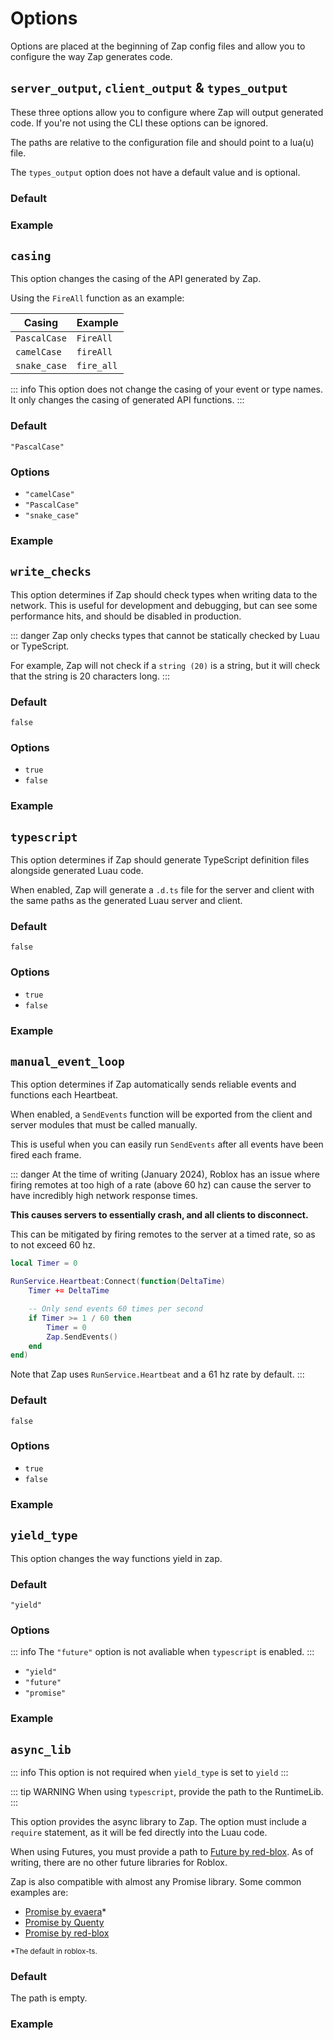<script setup lang="ts">
const outputDefaults = `opt server_output = "./network/server.lua"
opt client_output = "path/to/client/output.lua"`

const outputExample = `opt server_output = "./network/client.luau"
opt client_output = "src/client/zap.luau"
opt types_output = "src/shared/types.luau"`

const asyncLibExample = `opt yield_type = "promise"
opt async_lib = "require(game:GetService('ReplicatedStorage').Promise)"`
</script>

# Options

Options are placed at the beginning of Zap config files and allow you to configure the way Zap generates code.

## `server_output`, `client_output` & `types_output`

These three options allow you to configure where Zap will output generated code. If you're not using the CLI these options can be ignored.

The paths are relative to the configuration file and should point to a lua(u) file.

The `types_output` option does not have a default value and is optional.

### Default

<CodeBlock :code="outputDefaults" />

### Example

<CodeBlock :code="outputExample" />

## `casing`

This option changes the casing of the API generated by Zap.

Using the `FireAll` function as an example:

| Casing       | Example    |
| ------------ | ---------- |
| `PascalCase` | `FireAll`  |
| `camelCase`  | `fireAll`  |
| `snake_case` | `fire_all` |

::: info
This option does not change the casing of your event or type names. It only changes the casing of generated API functions.
:::

### Default

`"PascalCase"`

### Options

- `"camelCase"`
- `"PascalCase"`
- `"snake_case"`

### Example

<CodeBlock code='opt casing = "camelCase"' />

## `write_checks`

This option determines if Zap should check types when writing data to the network. This is useful for development and debugging, but can see some performance hits, and should be disabled in production.

::: danger
Zap only checks types that cannot be statically checked by Luau or TypeScript.

For example, Zap will not check if a `string (20)` is a string, but it will check that the string is 20 characters long.
:::

### Default

`false`

### Options

- `true`
- `false`

### Example

<CodeBlock code="opt write_checks = true" />

## `typescript`

This option determines if Zap should generate TypeScript definition files alongside generated Luau code.

When enabled, Zap will generate a `.d.ts` file for the server and client with the same paths as the generated Luau server and client.

### Default

`false`

### Options

- `true`
- `false`

### Example

<CodeBlock code="opt typescript = true" />

## `manual_event_loop`

This option determines if Zap automatically sends reliable events and functions each Heartbeat.

When enabled, a `SendEvents` function will be exported from the client and server modules that must be called manually.

This is useful when you can easily run `SendEvents` after all events have been fired each frame.

::: danger
At the time of writing (January 2024), Roblox has an issue where firing remotes at too high of a rate (above 60 hz) can cause the server to have incredibly high network response times.

**This causes servers to essentially crash, and all clients to disconnect.**

This can be mitigated by firing remotes to the server at a timed rate, so as to not exceed 60 hz.

```lua
local Timer = 0

RunService.Heartbeat:Connect(function(DeltaTime)
	Timer += DeltaTime

	-- Only send events 60 times per second
	if Timer >= 1 / 60 then
		Timer = 0
		Zap.SendEvents()
	end
end)
```

Note that Zap uses `RunService.Heartbeat` and a 61 hz rate by default.
:::

### Default

`false`

### Options

- `true`
- `false`

### Example

<CodeBlock code="opt manual_event_loop = true" />

## `yield_type`

This option changes the way functions yield in zap.

### Default

`"yield"`

### Options

::: info
The `"future"` option is not avaliable when `typescript` is enabled.
:::

- `"yield"`
- `"future"`
- `"promise"`

### Example

<CodeBlock code='opt yield_type = "promise"' />

## `async_lib`

::: info
This option is not required when `yield_type` is set to `yield`
:::

::: tip WARNING
When using `typescript`, provide the path to the RuntimeLib.
:::

This option provides the async library to Zap. The option must include a `require` statement, as it will be fed directly into the Luau code.

When using Futures, you must provide a path to [Future by red-blox](https://github.com/red-blox/Util/tree/main/libs/Future). As of writing, there are no other future libraries for Roblox.

Zap is also compatible with almost any Promise library. Some common examples are:

- [Promise by evaera](https://github.com/evaera/roblox-lua-promise/)*
- [Promise by Quenty](https://github.com/Quenty/NevermoreEngine/tree/main/src/promise)
- [Promise by red-blox](https://github.com/red-blox/Util/tree/main/libs/Promise)

<sup>*The default in roblox-ts.</sup>

### Default

The path is empty.

### Example

<CodeBlock :code="asyncLibExample" />
